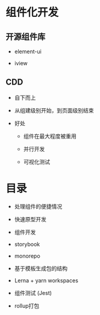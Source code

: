 # 组件化开发


## 开源组件库

* element-ui

* iview

## CDD

  * 自下而上

  * 从组建级别开始，到页面级别结束

  * 好处

      - 组件在最大程度被重用

      - 并行开发

      - 可视化测试


# 目录

  * 处理组件的便捷情况

  * 快速原型开发

  * 组件开发

  * storybook

  * monorepo

  * 基于模板生成包的结构

  * Lerna + yarn workspaces

  * 组件测试 (Jest)

  * rollup打包